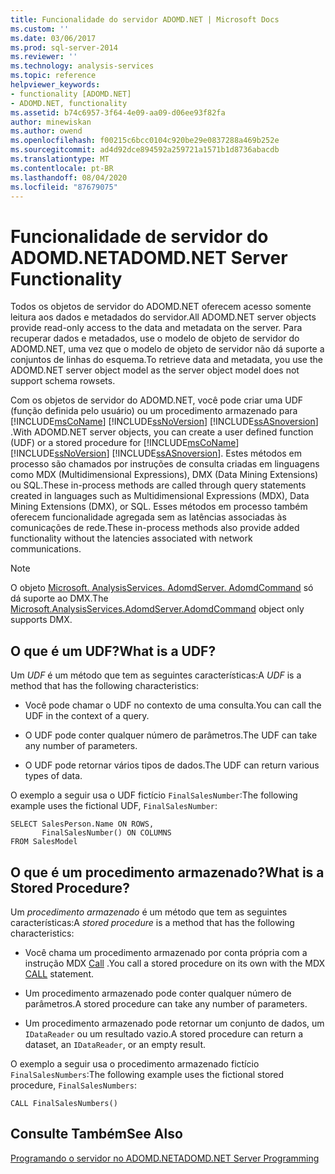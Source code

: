 ```yaml
---
title: Funcionalidade do servidor ADOMD.NET | Microsoft Docs
ms.custom: ''
ms.date: 03/06/2017
ms.prod: sql-server-2014
ms.reviewer: ''
ms.technology: analysis-services
ms.topic: reference
helpviewer_keywords:
- functionality [ADOMD.NET]
- ADOMD.NET, functionality
ms.assetid: b74c6957-3f64-4e09-aa09-d06ee93f82fa
author: minewiskan
ms.author: owend
ms.openlocfilehash: f00215c6bcc0104c920be29e0837288a469b252e
ms.sourcegitcommit: ad4d92dce894592a259721a1571b1d8736abacdb
ms.translationtype: MT
ms.contentlocale: pt-BR
ms.lasthandoff: 08/04/2020
ms.locfileid: "87679075"
---
```

# <a name="adomdnet-server-functionality"></a><span data-ttu-id="10560-102">Funcionalidade de servidor do ADOMD.NET</span><span class="sxs-lookup"><span data-stu-id="10560-102">ADOMD.NET Server Functionality</span></span>
  <span data-ttu-id="10560-103">Todos os objetos de servidor do ADOMD.NET oferecem acesso somente leitura aos dados e metadados do servidor.</span><span class="sxs-lookup"><span data-stu-id="10560-103">All ADOMD.NET server objects provide read-only access to the data and metadata on the server.</span></span> <span data-ttu-id="10560-104">Para recuperar dados e metadados, use o modelo de objeto de servidor do ADOMD.NET, uma vez que o modelo de objeto de servidor não dá suporte a conjuntos de linhas do esquema.</span><span class="sxs-lookup"><span data-stu-id="10560-104">To retrieve data and metadata, you use the ADOMD.NET server object model as the server object model does not support schema rowsets.</span></span>  
  
 <span data-ttu-id="10560-105">Com os objetos de servidor do ADOMD.NET, você pode criar uma UDF (função definida pelo usuário) ou um procedimento armazenado para [!INCLUDE[msCoName](../../includes/msconame-md.md)] [!INCLUDE[ssNoVersion](../../includes/ssnoversion-md.md)] [!INCLUDE[ssASnoversion](../../includes/ssasnoversion-md.md)] .</span><span class="sxs-lookup"><span data-stu-id="10560-105">With ADOMD.NET server objects, you can create a user defined function (UDF) or a stored procedure for [!INCLUDE[msCoName](../../includes/msconame-md.md)] [!INCLUDE[ssNoVersion](../../includes/ssnoversion-md.md)] [!INCLUDE[ssASnoversion](../../includes/ssasnoversion-md.md)].</span></span> <span data-ttu-id="10560-106">Estes métodos em processo são chamados por instruções de consulta criadas em linguagens como MDX (Multidimensional Expressions), DMX (Data Mining Extensions) ou SQL.</span><span class="sxs-lookup"><span data-stu-id="10560-106">These in-process methods are called through query statements created in languages such as Multidimensional Expressions (MDX), Data Mining Extensions (DMX), or SQL.</span></span> <span data-ttu-id="10560-107">Esses métodos em processo também oferecem funcionalidade agregada sem as latências associadas às comunicações de rede.</span><span class="sxs-lookup"><span data-stu-id="10560-107">These in-process methods also provide added functionality without the latencies associated with network communications.</span></span>  
  
> [!NOTE]  
>  <span data-ttu-id="10560-108">O objeto [Microsoft. AnalysisServices. AdomdServer. AdomdCommand](/previous-versions/sql/sql-server-2014/ms143286(v=sql.120)) só dá suporte ao DMX.</span><span class="sxs-lookup"><span data-stu-id="10560-108">The [Microsoft.AnalysisServices.AdomdServer.AdomdCommand](/previous-versions/sql/sql-server-2014/ms143286(v=sql.120)) object only supports DMX.</span></span>  
  
## <a name="what-is-a-udf"></a><span data-ttu-id="10560-109">O que é um UDF?</span><span class="sxs-lookup"><span data-stu-id="10560-109">What is a UDF?</span></span>  
 <span data-ttu-id="10560-110">Um *UDF* é um método que tem as seguintes características:</span><span class="sxs-lookup"><span data-stu-id="10560-110">A *UDF* is a method that has the following characteristics:</span></span>  
  
-   <span data-ttu-id="10560-111">Você pode chamar o UDF no contexto de uma consulta.</span><span class="sxs-lookup"><span data-stu-id="10560-111">You can call the UDF in the context of a query.</span></span>  
  
-   <span data-ttu-id="10560-112">O UDF pode conter qualquer número de parâmetros.</span><span class="sxs-lookup"><span data-stu-id="10560-112">The UDF can take any number of parameters.</span></span>  
  
-   <span data-ttu-id="10560-113">O UDF pode retornar vários tipos de dados.</span><span class="sxs-lookup"><span data-stu-id="10560-113">The UDF can return various types of data.</span></span>  
  
 <span data-ttu-id="10560-114">O exemplo a seguir usa o UDF fictício `FinalSalesNumber`:</span><span class="sxs-lookup"><span data-stu-id="10560-114">The following example uses the fictional UDF, `FinalSalesNumber`:</span></span>  
  
```  
SELECT SalesPerson.Name ON ROWS,  
       FinalSalesNumber() ON COLUMNS  
FROM SalesModel  
```  
  
## <a name="what-is-a-stored-procedure"></a><span data-ttu-id="10560-115">O que é um procedimento armazenado?</span><span class="sxs-lookup"><span data-stu-id="10560-115">What is a Stored Procedure?</span></span>  
 <span data-ttu-id="10560-116">Um *procedimento armazenado* é um método que tem as seguintes características:</span><span class="sxs-lookup"><span data-stu-id="10560-116">A *stored procedure* is a method that has the following characteristics:</span></span>  
  
-   <span data-ttu-id="10560-117">Você chama um procedimento armazenado por conta própria com a instrução MDX [Call](/sql/mdx/mdx-data-manipulation-call) .</span><span class="sxs-lookup"><span data-stu-id="10560-117">You call a stored procedure on its own with the MDX [CALL](/sql/mdx/mdx-data-manipulation-call) statement.</span></span>  
  
-   <span data-ttu-id="10560-118">Um procedimento armazenado pode conter qualquer número de parâmetros.</span><span class="sxs-lookup"><span data-stu-id="10560-118">A stored procedure can take any number of parameters.</span></span>  
  
-   <span data-ttu-id="10560-119">Um procedimento armazenado pode retornar um conjunto de dados, um `IDataReader` ou um resultado vazio.</span><span class="sxs-lookup"><span data-stu-id="10560-119">A stored procedure can return a dataset, an `IDataReader`, or an empty result.</span></span>  
  
 <span data-ttu-id="10560-120">O exemplo a seguir usa o procedimento armazenado fictício `FinalSalesNumbers`:</span><span class="sxs-lookup"><span data-stu-id="10560-120">The following example uses the fictional stored procedure, `FinalSalesNumbers`:</span></span>  
  
```  
CALL FinalSalesNumbers()  
```  
  
## <a name="see-also"></a><span data-ttu-id="10560-121">Consulte Também</span><span class="sxs-lookup"><span data-stu-id="10560-121">See Also</span></span>  
 [<span data-ttu-id="10560-122">Programando o servidor no ADOMD.NET</span><span class="sxs-lookup"><span data-stu-id="10560-122">ADOMD.NET Server Programming</span></span>](https://docs.microsoft.com/bi-reference/adomd/multidimensional-models-adomd-net-server/adomd-net-server-programming)  
  
  
